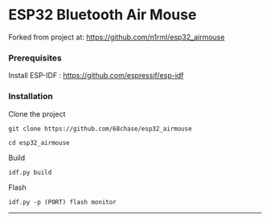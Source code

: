 # ESP32 Bluetooth Air Mouse

Forked from project at:  https://github.com/n1rml/esp32_airmouse

### Prerequisites
Install ESP-IDF : https://github.com/espressif/esp-idf

### Installation
Clone the project
```
git clone https://github.com/68chase/esp32_airmouse

cd esp32_airmouse
```
Build
```
idf.py build
```
Flash
```
idf.py -p (PORT) flash monitor

```
--------------------------------------------------------------------------

